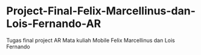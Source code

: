 # Project-Final-Felix-Marcellinus-dan-Lois-Fernando-AR
Tugas final project AR Mata kuliah Mobile Felix Marcellinus dan Lois Fernando
